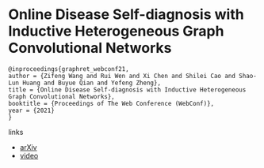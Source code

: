 # Online Disease Self-diagnosis with Inductive Heterogeneous Graph Convolutional Networks

```
@inproceedings{graphret_webconf21,
author = {Zifeng Wang and Rui Wen and Xi Chen and Shilei Cao and Shao-Lun Huang and Buyue Qian and Yefeng Zheng},
title = {Online Disease Self-diagnosis with Inductive Heterogeneous Graph Convolutional Networks},
booktitle = {Proceedings of The Web Conference (WebConf)},
year = {2021}
}
```

links
- [arXiv](https://arxiv.org/abs/2009.02625)
- [video](https://www.youtube.com/watch?v=VeDBdAubPa4)